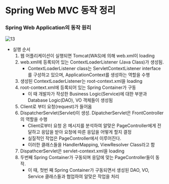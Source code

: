 # Spring Web MVC 동작 정리

### Spring Web Application의 동작 원리

![13](https://user-images.githubusercontent.com/77624879/166157990-3027efea-3b80-4da6-b1ca-34ebd8e9dbf1.png)

- 실행 순서
    1. 웹 어플리케이션이 실행되면 Tomcat(WAS)에 의해 web.xml이 loading
    2. web.xml에 등록되어 있는 ContextLoaderListener (Java Class)가 생성됨.
        - ContextLoaderListener class는 ServletContextListener interface를 구성하고 있으며, ApplicationContext를 생성하는 역할을 수행
    3. 생성된 ContextLoaderListener는 root-context.xml을 loading
    4. root-context.xml에 등록되어 있는 Spring Container가 구동
        - 이 때 개발자가 작성한 Business Logic(Service)에 대한 부분과 Database Logic(DAO), VO 객체들이 생성됨
    5. Client로 부터 요청(request)가 들어옴
    6. DispatcherServlet(Servlet)이 생성. DipatcherServlet은 FrontController의 역할을 수행
        - Client로부터 요청 온 메시지를 분석하여 알맞은 PageController에게 전달하고 응답을 받아 요청에 따른 응답을 어떻게 할지 결정
        - 실질적인 작업은 PageController에서 이루어진다.
        - 이러한 클래스들을 HandlerMapping, ViewResolver Class라고 함
    7. DispathcerServlet은 servlet-context.xml을 loading
    8. 두번째 Spring Container가 구동되며 응답에 맞는 PageController들이 동작.
        - 이 때, 첫번 째 Spring Container가 구동되면서 생성된 DAO, VO, Service 클래스들과 협업하여 알맞은 작업을 처리
